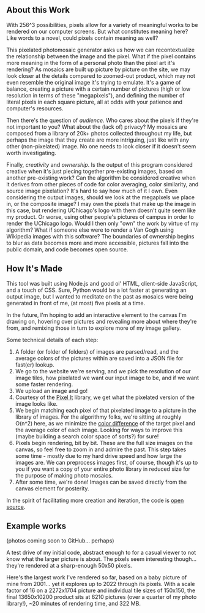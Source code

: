 ## About this Work

With 256^3 possibilities, pixels allow for a variety of meaningful works to be rendered on our computer screens. But what constitutes meaning here? Like words to a novel, could pixels contain meaning as well?

This pixelated photomosaic generator asks us how we can recontextualize the relationship between the image and the pixel. What if the pixel contains more meaning in the form of a personal photo than the pixel art it's rendering? As mosaics are built up picture by picture on the site, we may look closer at the details compared to zoomed-out product, which may not even resemble the original image it's trying to emulate. It's a game of balance, creating a picture with a certain number of pictures (high or low resolution in terms of these "megapixels"), and defining the number of literal pixels in each square picture, all at odds with your patience and computer's resources.

Then there's the question of *audience*. Who cares about the pixels if they're not important to you? What about the (lack of) privacy? My mosaics are composed from a library of 20k+ photos collected throughout my life, but perhaps the image that they create are more intriguing, just like with any other (non-pixelated) image. No one needs to look closer if it doesn't seem worth investigating.

Finally, *creativity* and *ownership*. Is the output of this program considered creative when it's just piecing together pre-existing images, based on another pre-existing work? Can the algorithm be considered creative when it derives from other pieces of code for color averaging, color similarity, and source image pixelation? It's hard to say how much of it I own. Even considering the output images, should we look at the megapixels we place in, or the composite image? I may own the pixels that make up the image in this case, but rendering UChicago's logo with them doesn't quite seem like my product. Or worse, using other people's pictures of campus in order to render the UChicago logo. Would I then only "own" the work by virtue of my algorithm? What if someone else were to render a Van Gogh using Wikipedia images with this software? The boundaries of ownership begins to blur as data becomes more and more accessible, pictures fall into the public domain, and code becomes open source.

## How It's Made

This tool was built using Node.js and good ol' HTML, client-side JavaScript, and a touch of CSS. Sure, Python would be a lot faster at generating an output image, but I wanted to meditate on the past as mosaics were being generated in front of me, (at most) five pixels at a time.

In the future, I'm hoping to add an interactive element to the canvas I'm drawing on, hovering over pictures and revealing more about where they're from, and remixing those in turn to explore more of my image gallery.

Some technical details of each step:

1. A folder (or folder of folders) of images are parsed/read, and the average colors of the pictures within are saved into a JSON file for fast(er) lookup.
2. We go to the website we're serving, and we pick the resolution of our image tiles, how pixelated we want our input image to be, and if we want some faster rendering. 
3. We upload an image and go!
4. Courtesy of the [Pixel It](https://github.com/giventofly/pixelit) library, we get what the pixelated version of the image looks like.
5. We begin matching each pixel of that pixelated image to a picture in the library of images. For the algorithmy folks, we're sitting at roughly O(n^2) here, as we minimize the [color difference](https://en.wikipedia.org/wiki/Color_difference#CIELAB_%CE%94E*) of the target pixel and the average color of each image. Looking for ways to improve this (maybe building a search color space of sorts?) for sure!
6. Pixels begin rendering, bit by bit. These are the full size images on the canvas, so feel free to zoom in and admire the past. This step takes some time - mostly due to my hard drive speed and how large the images are. We can preprocess images first, of course, though it's up to you if you want a copy of your entire photo library in reduced size for the purpose of making photo mosaics.
7. After some time, we're done! Images can be saved directly from the canvas element for posterity.

In the spirit of facilitating more creation and iteration, the code is [open source](https://github.com/spencerng/pixel-mosaics).

## Example works

(photos coming soon to GitHub... perhaps)

A test drive of my initial code, abstract enough to for a casual viewer to not know what the larger picture is about. The pixels seem interesting though... they're rendered at a sharp-enough 50x50 pixels.

Here's the largest work I've rendered so far, based on a baby picture of mine from 2001... yet it explores up to 2022 through its pixels. With a scale factor of 16 on a 2272x1704 picture and individual tile sizes of 150x150, the final 13650x10200 product sits at 6210 pictures (over a quarter of my photo library!), ~20 minutes of rendering time, and 322 MB.